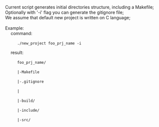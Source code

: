 Current script generates initial directories structure, including a Makefile; <br>
Optionally with '-i' flag you can generate the gitignore file; <br>
We assume that default new project is written on C language; <br>
<br>
	Example:
<br>
&emsp;
	command:
<br>

&emsp;&emsp;
<code>
	./new_project foo_prj_name -i
</code>
<br>

&emsp;
	result:
<br>

&emsp;&emsp;
<code>
	foo_prj_name/
</code>
<br>

&emsp;&emsp;
<code>
	|-Makefile
</code>
<br>

&emsp;&emsp;
<code>
	|-.gitignore
</code>
<br>

&emsp;&emsp;
<code>
	|
</code>
<br>

&emsp;&emsp;
<code>
	|-build/
</code>
<br>

&emsp;&emsp;
<code>
	|-include/
</code>
<br>

&emsp;&emsp;
<code>
	|-src/
</code>
